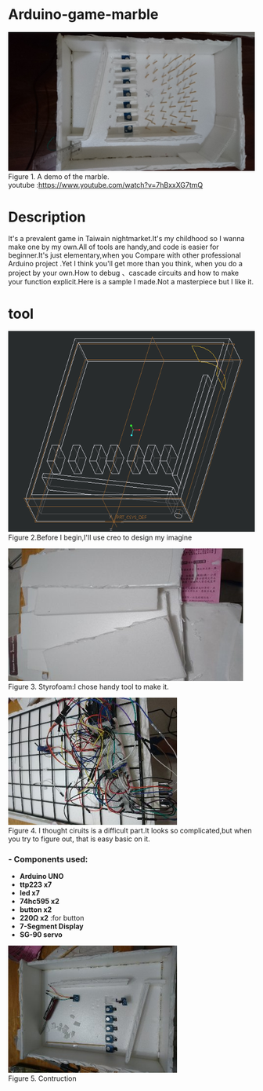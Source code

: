 # Arduino-game-marble

![marble](https://github.com/qwp8510/Arduino-game-marble/blob/master/picture/DSC_1827.JPG)
Figure 1. A demo of the marble.  
youtube :https://www.youtube.com/watch?v=7hBxxXG7tmQ  

# Description
It's a prevalent game in Taiwain nightmarket.It's my childhood so I wanna make one by my own.All of tools are handy,and code is easier for beginner.It's just elementary,when you Compare with other professional Arduino project .Yet I think you'll get more than you think, when you do a project by your own.How to debug 、cascade circuits and how to make your function explicit.Here is a sample I made.Not a masterpiece but I like it.

# tool
![picture](https://github.com/qwp8510/Arduino-game-marble/blob/master/picture/game1.png)  
Figure 2.Before I begin,I'll use creo  to design my imagine

![Styrofoam](https://github.com/qwp8510/Arduino-game-marble/blob/master/picture/1556899910576.jpg)  
Figure 3. Styrofoam:I chose handy tool to make it.

![circuits](https://github.com/qwp8510/Arduino-game-marble/blob/master/picture/1556727061707.jpg)  
Figure 4. I thought ciruits is a difficult part.It looks so complicated,but when you try to figure out, that is easy basic on it.

### - **Components used:** 
- **Arduino UNO** 
- **ttp223 x7** 
- **led x7** 
- **74hc595 x2** 
- **button x2**
- **220Ω x2** :for button
- **7-Segment Display** 
- **SG-90 servo**


![Contruction](https://github.com/qwp8510/Arduino-game-marble/blob/master/picture/1556691668799.jpg)  
Figure 5. Contruction
